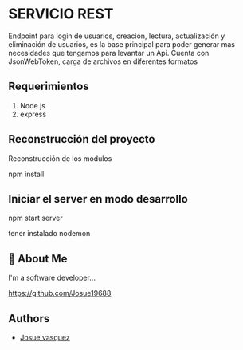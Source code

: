 
# SERVICIO REST

Endpoint para login de usuarios, creación, lectura, actualización y eliminación 
de usuarios, es la base principal para poder generar mas necesidades que tengamos
para levantar un Api.
Cuenta con JsonWebToken, carga de archivos en diferentes formatos

## Requerimientos


1. Node js
2. express



## Reconstrucción del proyecto

Reconstrucción de los modulos

npm install


## Iniciar el server en modo desarrollo
npm start server

tener instalado nodemon





## 🚀 About Me
I'm a software developer...

https://github.com/Josue19688

## Authors

- [Josue vasquez](https://github.com/Josue19688)

